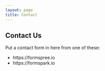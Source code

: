 ```yaml
---
layout: page
title: Contact
---
```

<h2>Contact Us</h2>
<p>Put a contact form in here from one of these:</p>
<ul>
  <li>https://formspree.io</li>
  <li>https://formspark.io</li>
</ul>
